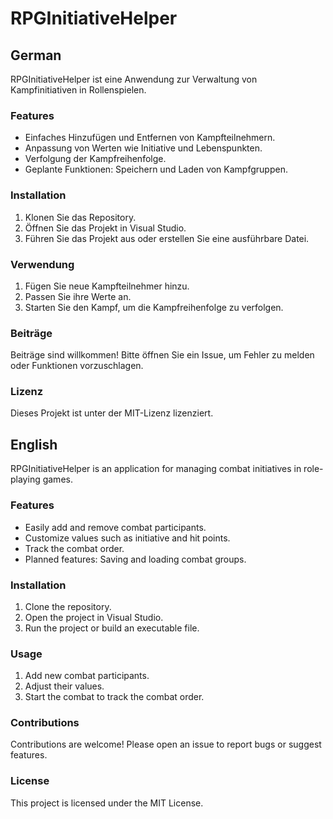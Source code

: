 # RPGInitiativeHelper

## German

RPGInitiativeHelper ist eine Anwendung zur Verwaltung von Kampfinitiativen in Rollenspielen.

### Features

- Einfaches Hinzufügen und Entfernen von Kampfteilnehmern.
- Anpassung von Werten wie Initiative und Lebenspunkten.
- Verfolgung der Kampfreihenfolge.
- Geplante Funktionen: Speichern und Laden von Kampfgruppen.

### Installation

1. Klonen Sie das Repository.
2. Öffnen Sie das Projekt in Visual Studio.
3. Führen Sie das Projekt aus oder erstellen Sie eine ausführbare Datei.

### Verwendung

1. Fügen Sie neue Kampfteilnehmer hinzu.
2. Passen Sie ihre Werte an.
3. Starten Sie den Kampf, um die Kampfreihenfolge zu verfolgen.

### Beiträge

Beiträge sind willkommen! Bitte öffnen Sie ein Issue, um Fehler zu melden oder Funktionen vorzuschlagen.

### Lizenz

Dieses Projekt ist unter der MIT-Lizenz lizenziert.

## English

RPGInitiativeHelper is an application for managing combat initiatives in role-playing games.

### Features

- Easily add and remove combat participants.
- Customize values such as initiative and hit points.
- Track the combat order.
- Planned features: Saving and loading combat groups.

### Installation

1. Clone the repository.
2. Open the project in Visual Studio.
3. Run the project or build an executable file.

### Usage

1. Add new combat participants.
2. Adjust their values.
3. Start the combat to track the combat order.

### Contributions

Contributions are welcome! Please open an issue to report bugs or suggest features.

### License

This project is licensed under the MIT License.
